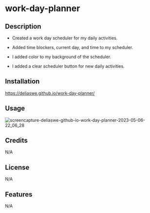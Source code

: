 # work-day-planner

## Description

- Created a work day scheduler for my daily activities.
 
- Added time blockers, current day, and time to my scheduler.

- I added color to my background of the scheduler. 

- I added a clear scheduler button for new daily activities.
## Installation
https://deliaswe.github.io/work-day-planner/

## Usage

![screencapture-deliaswe-github-io-work-day-planner-2023-05-06-22_06_28](https://user-images.githubusercontent.com/113808453/236654138-8673b3e9-df30-43c1-82db-f1c10211a8f2.png)

## Credits
N/A
## License
N/A
## Features
N/A
